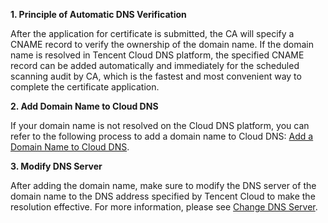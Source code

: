 **1. Principle of Automatic DNS Verification**

After the application for certificate is submitted, the CA will specify a CNAME record to verify the ownership of the domain name. If the domain name is resolved in Tencent Cloud DNS platform, the specified CNAME record can be added automatically and immediately for the scheduled scanning audit by CA, which is the fastest and most convenient way to complete the certificate application.

**2. Add Domain Name to Cloud DNS**

If your domain name is not resolved on the Cloud DNS platform, you can refer to the following process to add a domain name to Cloud DNS:
[Add a Domain Name to Cloud DNS](https://cloud.tencent.com/doc/product/302/3446).

**3. Modify DNS Server**

After adding the domain name, make sure to modify the DNS server of the domain name to the DNS address specified by Tencent Cloud to make the resolution effective.
For more information, please see [Change DNS Server](https://cloud.tencent.com/doc/product/302/5518).

